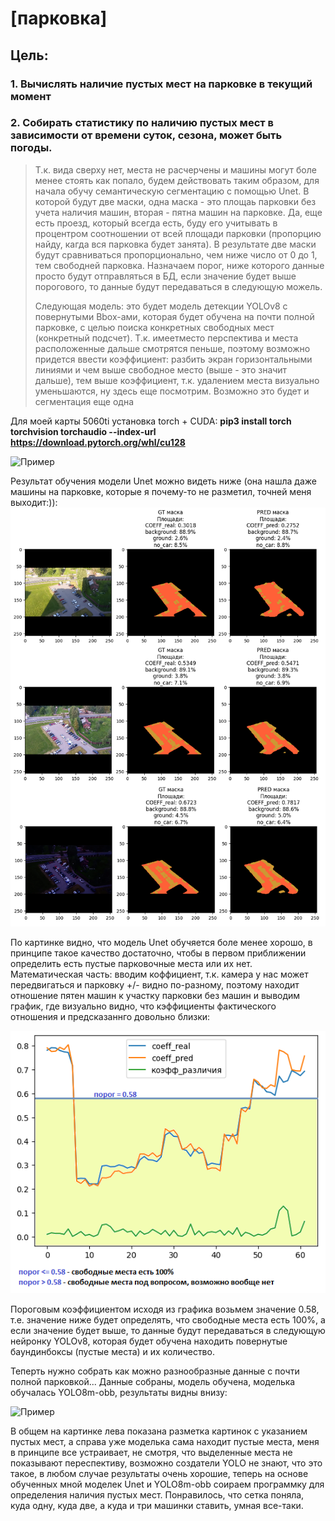 # [парковка]

## Цель: 
### 1. Вычислять наличие пустых мест на парковке в текущий момент
### 2. Собирать статистику по наличию пустых мест в зависимости от времени суток, сезона, может быть погоды.




>Т.к. вида сверху нет, места не расчерчены и машины могут боле менее стоять как попало, будем действовать таким образом, для начала обучу семантическую сегментацию с помощью Unet. В которой будут две маски, одна маска - это площаь парковки без учета наличия машин, вторая - пятна машин на парковке. Да, еще есть проезд, который всегда есть, буду его учитывать в процентром соотношении от всей площади парковки (пропорцию найду, кагда вся парковка будет занята). В результате две маски будут сравниваться пропорционально, чем ниже число от 0 до 1, тем свободней парковка. Назначаем порог, ниже которого данные просто будут отправляться в БД, если значение будет выше порогового, то данные будут передаваться в следующую можель. 
>
>Следующая модель: это будет модель детекции YOLOv8 c повернутыми Bbox-ами, которая будет обучена на почти полной парковке, с целью поиска конкретных свободных мест (конкретный подсчет). Т.к. имеетместо перспектива и места расположенные дальше смотрятся пеньше, поэтому возможно придется ввести коэффициент: разбить экран горизонтальными линиями и чем выше свободное место (выше - это значит дальше), тем выше коэффициент, т.к. удалением места визуально уменьшаются, ну здесь еще посмотрим. Возможно это будет и сегментация еще одна

Для моей карты 5060ti установка torch + CUDA: **pip3 install torch torchvision torchaudio --index-url https://download.pytorch.org/whl/cu128**

![Пример](data_for_readme/segm_all.png)

Результат обучения модели Unet можно видеть ниже (она нашла даже машины на парковке, которые я почему-то не разметил, точней меня выходит:)):
![Пример](data_for_readme/segm_res_all.png)

По картинке видно, что модель Unet обучяется боле менее хорошо, в принципе такое качество достаточно, чтобы в первом приближении определить есть пустые парковочные места или их нет. 
Математическая часть: вводим коффициент, т.к. камера у нас может передвигаться и парковку +/- видно по-разному, поэтому находит отношение пятен машин к участку парковки без машин и выводим график, где визуально видно, что кэффициенты фактического отношения и предсказаннго довольно близки:


![Пример](data_for_readme/output.png)

Пороговым коэффициентом исходя из графика возьмем значение 0.58, т.е. значение ниже будет определять, что свободные места есть 100%, а если значение будет выше, то данные будут передаваться в следующую нейронку YOLOv8, которая будет обучена находить повернутые баундинбоксы (пустые места) и их количество.

Теперть нужно собрать как можно разнообразные данные с почти полной парковкой...
Данные собраны, модель обучена, моделька обучалась YOLO8m-obb, результаты видны внизу:

![Пример](data_for_readme/детекция.png)

В общем на картинке лева показана разметка картинок с указанием пустых мест, а справа уже моделька сама находит пустые места, меня в принципе все устраивает, не смотря, что выделенные места не показывают переспективу, возможно создатели YOLO не знают, что это такое, в любом случае результаты очень хорошие, теперь на основе обученных мной моделек Unet и YOLO8m-obb соираем программку для определения наличия пустых мест. Понравилось, что сетка поняла, куда одну, куда две, а куда и три машинки ставить, умная все-таки.